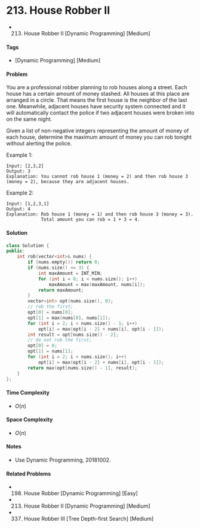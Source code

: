 # 213. House Robber II
- 213. House Robber II [Dynamic Programming] [Medium]

#### Tags
- [Dynamic Programming] [Medium]

#### Problem
You are a professional robber planning to rob houses along a street. Each house has a certain amount of money stashed. All houses at this place are arranged in a circle. That means the first house is the neighbor of the last one. Meanwhile, adjacent houses have security system connected and it will automatically contact the police if two adjacent houses were broken into on the same night.

Given a list of non-negative integers representing the amount of money of each house, determine the maximum amount of money you can rob tonight without alerting the police.

Example 1:

    Input: [2,3,2]
    Output: 3
    Explanation: You cannot rob house 1 (money = 2) and then rob house 3 (money = 2), because they are adjacent houses.

Example 2:

    Input: [1,2,3,1]
    Output: 4
    Explanation: Rob house 1 (money = 1) and then rob house 3 (money = 3).
                 Total amount you can rob = 1 + 3 = 4.

#### Solution
``` C++
class Solution {
public:
    int rob(vector<int>& nums) {
        if (nums.empty()) return 0;
        if (nums.size() <= 3) {
            int maxAmount = INT_MIN;
            for (int i = 0; i < nums.size(); i++)
                maxAmount = max(maxAmount, nums[i]);
            return maxAmount;
        }
        vector<int> opt(nums.size(), 0);
        // rob the first;
        opt[0] = nums[0];
        opt[1] = max(nums[0], nums[1]);
        for (int i = 2; i < nums.size() - 1; i++)
            opt[i] = max(opt[i - 2] + nums[i], opt[i - 1]);
        int result = opt[nums.size() - 2];
        // do not rob the first;
        opt[0] = 0;
        opt[1] = nums[1];
        for (int i = 2; i < nums.size(); i++)
            opt[i] = max(opt[i - 2] + nums[i], opt[i - 1]);
        return max(opt[nums.size() - 1], result);
    }
};
```

#### Time Complexity
- $O(n)$

#### Space Complexity
- $O(n)$

#### Notes
- Use Dynamic Programming, 20181002.

#### Related Problems
- 198. House Robber [Dynamic Programming] [Easy]
- 213. House Robber II [Dynamic Programming] [Medium]
- 337. House Robber III [Tree Depth-first Search] [Medium]